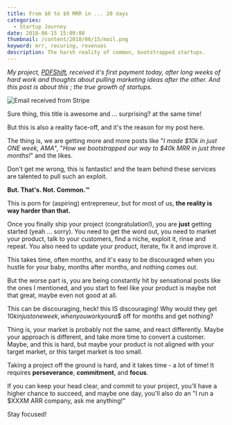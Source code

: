 ```yaml
---
title: From $0 to $9 MRR in ... 20 days
categories:
  - Startup Journey
date: 2018-06-15 15:09:08
thumbnail: /content/2018/06/15/mail.png
keyword: mrr, recuring, revenues
description: The harsh reality of common, bootstrapped startups.
---
```

*My project, [PDFShift](https://pdfshift.io), received it's first payment today, after long weeks of hard work and thoughts about pulling marketing ideas after the other. And this post is about this ; the true growth of startups.*

![Email received from Stripe](/content/2018/06/15/mail.png)

Sure thing, this title is awesome and ... surprising? at the same time!

But this is also a reality face-off, and it's the reason for my post here.

The thing is, we are getting more and more posts like "*I made $10k in just ONE week, AMA*", "*How we bootstrapped our way to $40k MRR in just three months!*" and the likes.

Don't get me wrong, this is fantastic! and the team behind these services are talented to pull such an exploit.

__But. That's. Not. Common.™__

This is porn for (aspiring) entrepreneur, but for most of us, __the reality is way harder than that.__

Once you finally ship your project (congratulation!), you are __just__ getting started (yeah ... sorry). You need to get the word out, you need to market your product, talk to your customers, find a niche, exploit it, rinse and repeat. You also need to update your product, iterate, fix it and improve it.

This takes time, often months, and it's easy to be discouraged when you hustle for your baby, months after months, and nothing comes out.

But the worse part is, you are being constantly hit by sensational posts like the ones I mentioned, and you start to feel like your product is maybe not that great, maybe even not good at all.

This can be discouraging, heck! this IS discouraging! Why would they get $10k in just one week, when you work your a$$ off for months and get nothing?

Thing is, your market is probably not the same, and react differently. Maybe your approach is different, and take more time to convert a customer. Maybe, and this is hard, but maybe your product is not aligned with your target market, or this target market is too small.

Taking a project off the ground is hard, and it takes time - a lot of time! It requires __perseverance__, __commitment__, and __focus__.

If you can keep your head clear, and commit to your project, you'll have a higher chance to succeed, and maybe one day, you'll also do an "I run a $XXXM ARR company, ask me anything!"

Stay focused!